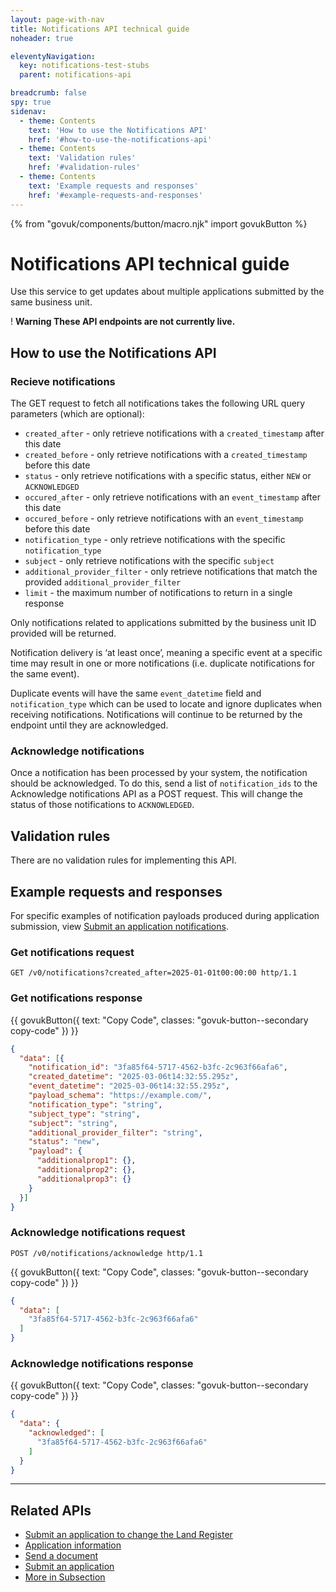 ```yaml
---
layout: page-with-nav
title: Notifications API technical guide
noheader: true

eleventyNavigation:
  key: notifications-test-stubs
  parent: notifications-api

breadcrumb: false
spy: true
sidenav:
  - theme: Contents
    text: 'How to use the Notifications API'
    href: '#how-to-use-the-notifications-api'
  - theme: Contents
    text: 'Validation rules'
    href: '#validation-rules'
  - theme: Contents
    text: 'Example requests and responses'
    href: '#example-requests-and-responses'
---
```

{% from "govuk/components/button/macro.njk" import govukButton %}


<div class="govuk-grid-row">
  <h1 class="govuk-heading-xl">Notifications API technical guide</h1>
  <p class="govuk-body-l">Use this service to get updates about multiple applications submitted by the same business unit.</p>
  <div class="govuk-warning-text">
    <span class="govuk-warning-text__icon" aria-hidden="true">!</span>
    <strong class="govuk-warning-text__text">
      <span class="govuk-visually-hidden">Warning</span>
      These API endpoints are not currently live.
    </strong>
  </div>
</div>

<div class="govuk-grid-row">
<section>

<h2 class="govuk-heading-m" id="how-to-use-the-notifications-api">How to use the Notifications API</h2>
  <h3 class="govuk-heading-s">Recieve notifications</h3>
  <p class="govuk-body">The GET request to fetch all notifications takes the following URL query parameters (which are optional):</p>
  <ul class="govuk-list govuk-list--bullet">
    <li>
      <code class="x-govuk-code x-govuk-code--inline">created_after</code> - only retrieve notifications with a <code class="x-govuk-code x-govuk-code--inline">created_timestamp</code> after this date
    </li>
    <li>
      <code class="x-govuk-code x-govuk-code--inline">created_before</code> - only retrieve notifications with a <code class="x-govuk-code x-govuk-code--inline">created_timestamp</code> before this date
    </li>
    <li>
      <code class="x-govuk-code x-govuk-code--inline">status</code> - only retrieve notifications with a specific status, either <code class="x-govuk-code x-govuk-code--inline">NEW</code> or <code class="x-govuk-code x-govuk-code--inline">ACKNOWLEDGED</code>
    </li>
    <li>
      <code class="x-govuk-code x-govuk-code--inline">occured_after</code> - only retrieve notifications with an <code class="x-govuk-code x-govuk-code--inline">event_timestamp</code> after this date
    </li>
    <li>
      <code class="x-govuk-code x-govuk-code--inline">occured_before</code> - only retrieve notifications with an <code class="x-govuk-code x-govuk-code--inline">event_timestamp</code> before this date
    </li>
    <li>
      <code class="x-govuk-code x-govuk-code--inline">notification_type</code> - only retrieve notifications with the specific <code class="x-govuk-code x-govuk-code--inline">notification_type</code>
    </li>
    <li>
      <code class="x-govuk-code x-govuk-code--inline">subject</code> - only retrieve notifications with the specific <code class="x-govuk-code x-govuk-code--inline">subject</code>
    </li>
    <li>
      <code class="x-govuk-code x-govuk-code--inline">additional_provider_filter</code> - only retrieve notifications that match the provided <code class="x-govuk-code x-govuk-code--inline">additional_provider_filter</code>
    </li>
    <li>
      <code class="x-govuk-code x-govuk-code--inline">limit</code> - the maximum number of notifications to return in a single response
    </li>
  </ul>
  <p class="govuk-body">Only notifications related to applications submitted by the business unit ID provided will be returned.</p>
  <p class="govuk-body">Notification delivery is ‘at least once’, meaning a specific event at a specific time may result in one or more notifications (i.e. duplicate notifications for the same event).</p>
  <p class="govuk-body">Duplicate events will have the same <code class="x-govuk-code x-govuk-code--inline">event_datetime</code> field and <code class="x-govuk-code x-govuk-code--inline">notification_type</code> which can be used to locate and ignore duplicates when receiving notifications. Notifications will continue to be returned by the endpoint until they are acknowledged.
  </p>
  <h3 class="govuk-heading-s">Acknowledge notifications</h3>
  <p class="govuk-body">Once a notification has been processed by your system, the notification should be acknowledged. To do this, send a list of <code class="x-govuk-code x-govuk-code--inline">notification_ids</code> to the Acknowledge notifications API as a POST request. This will change the status of those notifications to <code class="x-govuk-code x-govuk-code--inline">ACKNOWLEDGED</code>.</p>

</section>
<section>

<h2 class="govuk-heading-m" id="validation-rules">Validation rules</h2>
<p class="govuk-body">There are no validation rules for implementing this API.</p>

</section>
<section>

<h2 class="govuk-heading-m" id="example-requests-and-responses">Example requests and responses</h2>
<p class="govuk-body">For specific examples of notification payloads produced during application submission, view <a class="govuk-body govuk-link" href="/apis/submit-an-application">Submit an application notifications</a>.</p>

<h3 class="govuk-heading-s">Get notifications request</h3>

`GET /v0/notifications?created_after=2025-01-01t00:00:00 http/1.1`

<h3 class="govuk-heading-s">Get notifications response</h3>

<div class="code-wrapper">
{{ govukButton({
  text: "Copy Code",
  classes: "govuk-button--secondary copy-code"
}) }}

<div id="code1">

```json
{
  "data": [{
    "notification_id": "3fa85f64-5717-4562-b3fc-2c963f66afa6",
    "created_datetime": "2025-03-06t14:32:55.295z",
    "event_datetime": "2025-03-06t14:32:55.295z",
    "payload_schema": "https://example.com/",
    "notification_type": "string",
    "subject_type": "string",
    "subject": "string",
    "additional_provider_filter": "string",
    "status": "new",
    "payload": {
      "additionalprop1": {},
      "additionalprop2": {},
      "additionalprop3": {}
    }
  }]
}
```

</div></div>

<h3 class="govuk-heading-s">Acknowledge notifications request</h3>

`POST /v0/notifications/acknowledge http/1.1`

<div class="code-wrapper">
{{ govukButton({
  text: "Copy Code",
  classes: "govuk-button--secondary copy-code"
}) }}

<div id="code1">

```json
{
  "data": [
    "3fa85f64-5717-4562-b3fc-2c963f66afa6"
  ]
}
```
</div></div>

<h3 class="govuk-heading-s">Acknowledge notifications response</h3>

<div class="code-wrapper">
{{ govukButton({
  text: "Copy Code",
  classes: "govuk-button--secondary copy-code"
}) }}

<div id="code1">

```json
{
  "data": {
    "acknowledged": [
      "3fa85f64-5717-4562-b3fc-2c963f66afa6"
    ]
  }
}
```
</div></div>


</section>
</div>


<div class="govuk-grid-row">
<hr class="govuk-section-break govuk-section-break--m govuk-section-break--visible">
<h2 class="govuk-heading-m" id="related-apis">Related APIs</h2>
<nav role="navigation" aria-labelledby="subsection-title">
  <ul class="govuk-list govuk-!-font-size-16">
    <li>
      <a class="govuk-body govuk-link" href="/apis/submit-an-application-to-change-the-land-register">Submit an application to change the Land Register</a>
    </li>
    <li>
      <a class="govuk-body govuk-link" href="/apis/application-information">Application information </a>
    </li>
    <li>
      <a class="govuk-body govuk-link" href="/apis/send-a-document">Send a document </a>
    <li>
      <a class="govuk-body govuk-link" href="/apis/submit-an-application">Submit an application </a>
    </li>
    <li>
      <a class="govuk-body govuk-link govuk-!-font-weight-bold" href="/find-a-service-api">More <span class="govuk-visually-hidden">in Subsection</span></a>
    </li>
  </ul>
</nav>
</div>
